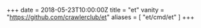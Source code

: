 +++
date = 2018-05-23T10:00:00Z
title = "et"
vanity = "https://github.com/crawlerclub/et"
aliases = [ "et/cmd/et" ]
+++
